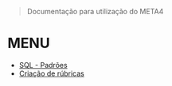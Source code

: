 > Documentação para utilização do META4
# MENU
- [SQL - Padrões](sql.md)
- [Criação de rúbricas](rubrica.md)